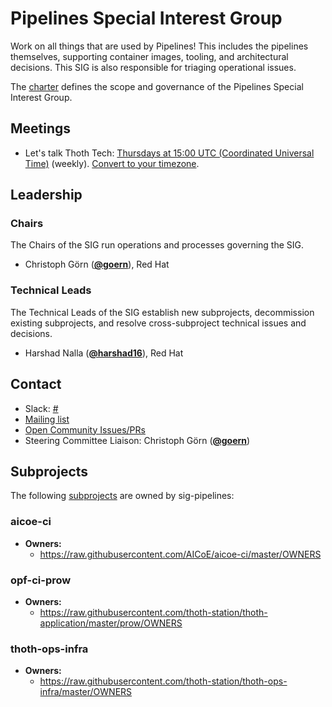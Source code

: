 <!---
This is an autogenerated file!

Please do not edit this file directly, but instead make changes to the
sigs.yaml file in the project root.

To understand how this file is generated, see https://git.k8s.io/community/generator/README.md

for Thoth we use `podman run --rm -e WHAT -e GO111MODULE=on -e GOPROXY -v $(pwd):/go/src/app:Z golang:1.12 make -C /go/src/app generate`

--->

# Pipelines Special Interest Group

Work on all things that are used by Pipelines! This includes the pipelines themselves, supporting container images, tooling, and architectural decisions. This SIG is also responsible for triaging operational issues.

The [charter](charter.md) defines the scope and governance of the Pipelines Special Interest Group.

## Meetings
* Let's talk Thoth Tech: [Thursdays at 15:00 UTC (Coordinated Universal Time)](https://meet.google.com/kxd-axiz-tym) (weekly). [Convert to your timezone](http://www.thetimezoneconverter.com/?t=15:00&tz=UTC%20%28Coordinated%20Universal%20Time%29).

## Leadership

### Chairs

The Chairs of the SIG run operations and processes governing the SIG.

* Christoph Görn (**[@goern](https://github.com/goern)**), Red Hat

### Technical Leads

The Technical Leads of the SIG establish new subprojects, decommission existing
subprojects, and resolve cross-subproject technical issues and decisions.

* Harshad Nalla (**[@harshad16](https://github.com/harshad16)**), Red Hat

## Contact

- Slack: [#](https://kubernetes.slack.com/messages/)
- [Mailing list]()
- [Open Community Issues/PRs](https://github.com/kubernetes/community/labels/sig%2Fpipelines)
- Steering Committee Liaison: Christoph Görn (**[@goern](https://github.com/goern)**)

## Subprojects

The following [subprojects][subproject-definition] are owned by sig-pipelines:
### aicoe-ci
- **Owners:**
  - https://raw.githubusercontent.com/AICoE/aicoe-ci/master/OWNERS
### opf-ci-prow
- **Owners:**
  - https://raw.githubusercontent.com/thoth-station/thoth-application/master/prow/OWNERS
### thoth-ops-infra
- **Owners:**
  - https://raw.githubusercontent.com/thoth-station/thoth-ops-infra/master/OWNERS

[subproject-definition]: https://github.com/kubernetes/community/blob/master/governance.md#subprojects
<!-- BEGIN CUSTOM CONTENT -->

<!-- END CUSTOM CONTENT -->

